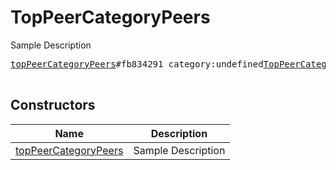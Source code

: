# TopPeerCategoryPeers

Sample Description

<pre>
<a href="../constructor/topPeerCategoryPeers">topPeerCategoryPeers</a>#fb834291 category:undefined<a href="../type/TopPeerCategory.md">TopPeerCategory</a> count:undefined<a href="../type/int.md">int</a> peers:undefinedVector&lt;<a href="../type/TopPeer.md">TopPeer</a>&gt; = undefined<a href="../type/TopPeerCategoryPeers.md">TopPeerCategoryPeers</a>;

</pre>

## Constructors

| Name | Description |
|------|-------------|
| [topPeerCategoryPeers](../constructor/topPeerCategoryPeers.md) | Sample Description |

